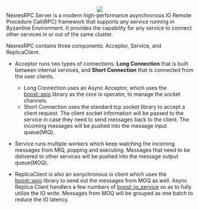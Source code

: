 <div align=center><img src=https://docs.google.com/drawings/d/e/2PACX-1vSkTj4ZujX3NOS18gt_xzX6hqobVCDRnpbbVUsWeV7L1-s4xF2Pg8NsFKLGQl---LsE9TzMQUseOtPU/pub?w=990&h=700#NexresRPC>
</div>
NexresRPC Server is a modern high-performance asynchronous IO Remote Procedure Call(RPC) framework that supports any service running in Byzantine Environment. 
It provides the capability for any service to connect other services in or out of the same cluster. 

NexresRPC contains three components: Acceptor, Service, and ReplicaClient.

* Acceptor runs two types of connections: **Long Connection** that is built between internal services, and **Short Connection** that is connected from the user clients. 
    * Long Connection uses an Async Acceptor, which uses the [boost::asio](https://www.boost.org/doc/libs/1_79_0/doc/html/boost_asio.html) library as the core io operator, to manage the socket channels. 
    * Short Connection uses the standard tcp socket library to accept a client request. The client socket information will be passed to the service in case 
they need to send messages back to the client. The incoming messages will be pushed into the message input queue(MIQ). 

* Service runs multiple workers which keep watching the incoming messages from MIQ, popping and executing. Messages that need to be 
delivered to other services will be pushed into the message output queue(MOQ).

* ReplicaClient is also an asnychronous io client which uses the [boost::asio](https://www.boost.org/doc/libs/1_79_0/doc/html/boost_asio.html) library to send out the messages from MOQ as well. Async Replica Client handlers a few 
numbers of [boost::io_service](https://www.boost.org/doc/libs/1_66_0/doc/html/boost_asio/reference/io_service.html) so as to fully utilize the IO write. Messages from MOQ will be grouped as one batch to reduce the IO latency.
